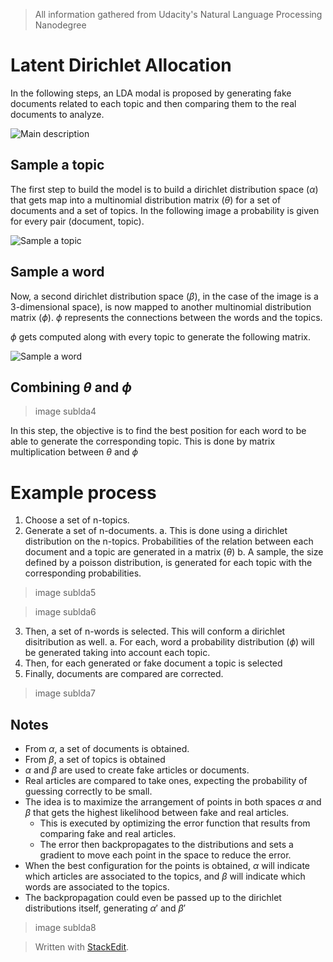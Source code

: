 > All information gathered from Udacity's Natural Language Processing Nanodegree

# Latent Dirichlet Allocation

In the following steps, an LDA modal is proposed by generating fake documents related to each topic and then comparing them to the real documents to analyze.

![Main description](https://raw.githubusercontent.com/euphonie/study-notes/master/Computer%20Science/Theory/Natural%20Language%20Processing/Feature%20Extraction%20and%20embeddings/sublda1.png)

## Sample a topic

The first step to build the model is to build a dirichlet distribution space ($\alpha$) that gets map into a multinomial distribution matrix ($\theta$) for a set of documents and a set of topics. In the following image a probability is given for every pair (document, topic).

![Sample a topic](https://raw.githubusercontent.com/euphonie/study-notes/master/Computer%20Science/Theory/Natural%20Language%20Processing/Feature%20Extraction%20and%20embeddings/sublda2.png)

## Sample a word

Now, a second dirichlet distribution space ($\beta$), in the case of the image is a 3-dimensional space),  is now mapped to another multinomial distribution matrix ($\phi$). $\phi$ represents the connections between the words and the topics.

$\phi$ gets computed along with every topic to generate the following matrix.

![Sample a word](https://raw.githubusercontent.com/euphonie/study-notes/master/Computer%20Science/Theory/Natural%20Language%20Processing/Feature%20Extraction%20and%20embeddings/sublda3.png)

## Combining $\theta$ and $\phi$

> image sublda4

In this step, the objective is to find the best position for each word to be able to generate the corresponding topic. This is done by matrix multiplication between $\theta$ and $\phi$

# Example process

1. Choose a set of n-topics.
2. Generate a set of n-documents. 
	a. This is done using a dirichlet distribution on the n-topics. Probabilities of the relation between each document and a topic are generated in a matrix ($\theta$)
	b. A sample, the size defined by a poisson distribution, is generated for each topic with the corresponding probabilities.

> image sublda5

> image sublda6

3. Then, a set of n-words is selected. This will conform a dirichlet disitribution as well. 
	a. For each, word a probability distribution ($\phi$) will be generated taking into account each topic.
4. Then, for each generated or fake document a topic is selected 
5. Finally, documents are compared are corrected.

> image sublda7

## Notes

- From $\alpha$, a set of documents is obtained. 
- From $\beta$, a set of topics is obtained
- $\alpha$ and $\beta$ are used to create fake articles or documents.
- Real articles are compared to take ones, expecting the probability of guessing correctly to be small.
- The idea is to maximize the arrangement of points in both spaces $\alpha$ and $\beta$ that gets the highest likelihood between fake and real articles.
	- This is executed by optimizing the error function that results from comparing fake and real articles.
	- The error then backpropagates to the distributions and sets a gradient to move each point in the space to reduce the error.
- When the best configuration for the points is obtained, $\alpha$ will indicate which articles are associated to the topics, and $\beta$ will indicate which words are associated to the topics.
- The backpropagation could even be passed up to the dirichlet distributions itself, generating $\alpha'$ and $\beta'$

> image sublda8

> Written with [StackEdit](https://stackedit.io/).
<!--stackedit_data:
eyJoaXN0b3J5IjpbLTE5Nzg4NDk4NTBdfQ==
-->